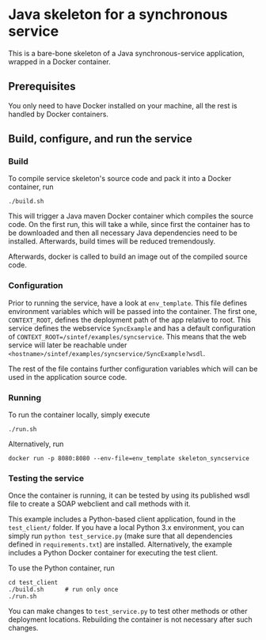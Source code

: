 Java skeleton for a synchronous service
=======================================

This is a bare-bone skeleton of a Java synchronous-service application, wrapped
in a Docker container.

## Prerequisites
You only need to have Docker installed on your machine, all the rest is handled by Docker containers.

## Build, configure, and run the service
### Build
To compile service skeleton's source code and pack it into a Docker container, run
```
./build.sh
```

This will trigger a Java maven Docker container which compiles the source code.
On the first run, this will take a while, since first the container has to be
downloaded and then all necessary Java dependencies need to be installed.
Afterwards, build times will be reduced tremendously.

Afterwards, docker is called to build an image out of the compiled source code.

### Configuration
Prior to running the service, have a look at `env_template`. This file defines
environment variables which will be passed into the container. The first one,
`CONTEXT_ROOT`, defines the deployment path of the app relative to root. This
service defines the webservice `SyncExample` and has a default configuration of
`CONTEXT_ROOT=/sintef/examples/syncservice`. This means that the web service
will later be reachable under
`<hostname>/sintef/examples/syncservice/SyncExample?wsdl`.

The rest of the file contains further configuration variables which will can be
used in the application source code.

### Running
To run the container locally, simply execute
```
./run.sh
```

Alternatively, run
```
docker run -p 8080:8080 --env-file=env_template skeleton_syncservice
```

### Testing the service
Once the container is running, it can be tested by using its published wsdl
file to create a SOAP webclient and call methods with it.

This example includes a Python-based client application, found in the
`test_client/` folder. If you have a local Python 3.x environment, you can
simply run `python test_service.py` (make sure that all dependencies defined in
`requirements.txt`) are installed. Alternatively, the example includes a Python
Docker container for executing the test client.

To use the Python container, run
```
cd test_client
./build.sh      # run only once
./run.sh
```

You can make changes to `test_service.py` to test other methods or other
deployment locations. Rebuilding the container is not necessary after such
changes.
